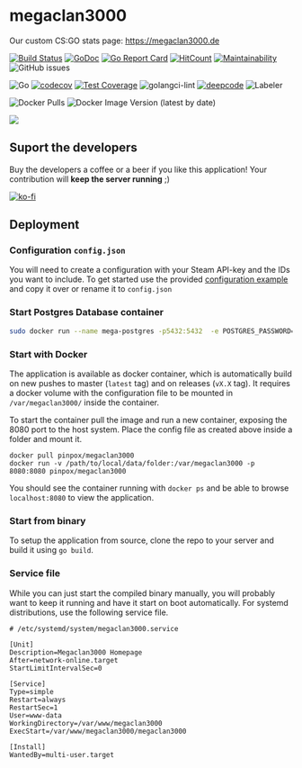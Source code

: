 # megaclan3000
Our custom CS:GO stats page: https://megaclan3000.de

[![Build Status](https://travis-ci.org/megaclan3000/megaclan3000.svg?branch=master)](https://travis-ci.org/megaclan3000/megaclan3000)
[![GoDoc](https://godoc.org/github.com/megaclan3000/megaclan3000?status.svg)](https://godoc.org/github.com/megaclan3000/megaclan3000)
[![Go Report Card](https://goreportcard.com/badge/megaclan3000/megaclan3000)](https://goreportcard.com/report/megaclan3000/megaclan3000) 
[![HitCount](http://hits.dwyl.com/megaclan3000/megaclan3000.svg)](http://hits.dwyl.com/megaclan3000/megaclan3000)
[![Maintainability](https://api.codeclimate.com/v1/badges/994620bcbe906b069ef0/maintainability)](https://codeclimate.com/github/megaclan3000/megaclan3000/maintainability)
![GitHub issues](https://img.shields.io/github/issues/megaclan3000/megaclan3000?style=plastic)

![Go](https://github.com/megaclan3000/megaclan3000/workflows/Go/badge.svg)
[![codecov](https://codecov.io/gh/megaclan3000/megaclan3000/branch/master/graph/badge.svg)](https://codecov.io/gh/megaclan3000/megaclan3000)
[![Test Coverage](https://api.codeclimate.com/v1/badges/994620bcbe906b069ef0/test_coverage)](https://codeclimate.com/github/megaclan3000/megaclan3000/test_coverage)
![golangci-lint](https://github.com/megaclan3000/megaclan3000/workflows/golangci-lint/badge.svg)
[![deepcode](https://www.deepcode.ai/api/gh/badge?key=eyJhbGciOiJIUzI1NiIsInR5cCI6IkpXVCJ9.eyJwbGF0Zm9ybTEiOiJnaCIsIm93bmVyMSI6Im1lZ2FjbGFuMzAwMCIsInJlcG8xIjoibWVnYWNsYW4zMDAwIiwiaW5jbHVkZUxpbnQiOmZhbHNlLCJhdXRob3JJZCI6MjIzNTgsImlhdCI6MTU5OTM5NTgxMX0.6wWX6YW36qmfpKAuboEcQfb4ljMgKsmqKD-y7089zeg)](https://www.deepcode.ai/app/gh/megaclan3000/megaclan3000/_/dashboard?utm_content=gh%2Fmegaclan3000%2Fmegaclan3000)
![Labeler](https://github.com/megaclan3000/megaclan3000/workflows/Labeler/badge.svg)

![Docker Pulls](https://img.shields.io/docker/pulls/pinpox/megaclan3000)
![Docker Image Version (latest by date)](https://img.shields.io/docker/v/pinpox/megaclan3000)

![](https://i.imgur.com/tQzdzAd.png)

## Suport the developers

Buy the developers a coffee or a beer if you like this application! 
Your contribution will **keep the server running** ;)

[![ko-fi](https://www.ko-fi.com/img/githubbutton_sm.svg)](https://ko-fi.com/B0B11UD8T)

## Deployment

### Configuration `config.json`

You will need to create a configuration with your Steam API-key and the IDs you
want to include.  To get started use the provided [configuration
example](./config.json.example) and copy it over or rename it to `config.json`



### Start Postgres Database container

```bash
sudo docker run --name mega-postgres -p5432:5432  -e POSTGRES_PASSWORD=megaclan  postgres
```

### Start with Docker

The application is available as docker container, which is automatically build
on new pushes to master (`latest` tag) and on releases (`vX.X` tag). It requires
a docker volume with the configuration file to be mounted in
`/var/megaclan3000/` inside the container. 

To start the container pull the image and run a new container, exposing the 8080
port to the host system. Place the config file as created above inside a folder
and mount it.

```
docker pull pinpox/megaclan3000
docker run -v /path/to/local/data/folder:/var/megaclan3000 -p 8080:8080 pinpox/megaclan3000
```

You should see the container running with `docker ps` and be able to browse
`localhost:8080` to view the application.

### Start from binary

To setup the application from source, clone the repo to your server and build it using `go
build`.

### Service file

While you can just start the compiled binary manually, you will probably want to
keep it running and have it start on boot automatically.  For systemd
distributions, use the following service file.

```dosini
# /etc/systemd/system/megaclan3000.service

[Unit]
Description=Megaclan3000 Homepage
After=network-online.target
StartLimitIntervalSec=0

[Service]
Type=simple
Restart=always
RestartSec=1
User=www-data
WorkingDirectory=/var/www/megaclan3000
ExecStart=/var/www/megaclan3000/megaclan3000

[Install]
WantedBy=multi-user.target
```
